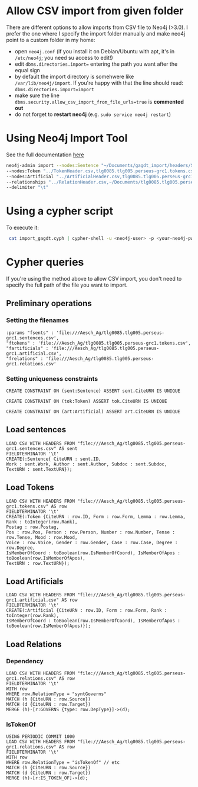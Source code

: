 # Allow CSV import from given folder

There are different options to allow imports from CSV file to Neo4j (>3.0). 
I prefer the one where I specify the import folder manually and make neo4j point 
to a custom folder in my home:

* open `neo4j.conf` (if you install it on Debian/Ubuntu with apt, it's in 
`/etc/neo4j`; you need su access to edit!)
* edit `dbms.directories.import=` entering the path you want after the equal sign
* by default the import directory is somehwere like `/var/lib/neo4j/import`. If you're happy 
with that the line should read: `dbms.directories.import=import`
* make sure the line `dbms.security.allow_csv_import_from_file_urls=true` is 
**commented out**
* do not forget to **restart neo4j** (e.g. `sudo service neo4j restart`)

# Using Neo4j Import Tool

See the full documentation [here](https://neo4j.com/docs/operations-manual/current/tutorial/import-tool/)

```bash
neo4j-admin import --nodes:Sentence "~/Documents/gagdt_import/headers/SentenceHeader.csv,~/Documents/gagdt_import/Aesch_Ag/tlg0085.tlg005.perseus-grc1.sentences.csv" \
--nodes:Token "../TokenHeader.csv,tlg0085.tlg005.perseus-grc1.tokens.csv" \
--nodes:Artificial "../ArtificialHeader.csv,tlg0085.tlg005.perseus-grc1.artificials.csv" \
--relationships "../RelationHeader.csv,~/Documents/tlg0085.tlg005.perseus-grc1.relations.csv" \
--delimiter "\t"

```

# Using a cypher script

To execute it:

```bash
 cat import_gagdt.cyph | cypher-shell -u <neo4j-user> -p <your-neo4j-pwd>
```

# Cypher queries

If you're using the method above to allow CSV import, you don't need to specify 
the full path of the file you want to import.

## Preliminary operations

### Setting the filenames

```cypher
:params "fsents" : 'file:///Aesch_Ag/tlg0085.tlg005.perseus-grc1.sentences.csv',
"ftokens" : 'file:///Aesch_Ag/tlg0085.tlg005.perseus-grc1.tokens.csv',
"fartificials" : 'file:///Aesch_Ag/tlg0085.tlg005.perseus-grc1.artificial.csv',
"frelations" : 'file:///Aesch_Ag/tlg0085.tlg005.perseus-grc1.relations.csv'

```

### Setting uniqueness constraints

```cypher
CREATE CONSTRAINT ON (sent:Sentence) ASSERT sent.CiteURN IS UNIQUE

CREATE CONSTRAINT ON (tok:Token) ASSERT tok.CiteURN IS UNIQUE

CREATE CONSTRAINT ON (art:Artificial) ASSERT art.CiteURN IS UNIQUE
```

## Load sentences
```cypher
LOAD CSV WITH HEADERS FROM "file:///Aesch_Ag/tlg0085.tlg005.perseus-grc1.sentences.csv" AS sent
FIELDTERMINATOR '\t'
CREATE(:Sentence{ CiteURN : sent.ID, 
Work : sent.Work, Author : sent.Author, Subdoc : sent.Subdoc,
TextURN : sent.TextURN});

```

## Load Tokens

```cypher
LOAD CSV WITH HEADERS FROM "file:///Aesch_Ag/tlg0085.tlg005.perseus-grc1.tokens.csv" AS row
FIELDTERMINATOR '\t'
CREATE(:Token {CiteURN : row.ID, Form : row.Form, Lemma : row.Lemma, Rank : toInteger(row.Rank),
Postag : row.Postag, 
Pos : row.Pos, Person : row.Person, Number : row.Number, Tense : row.Tense, Mood : row.Mood,
Voice : row.Voice, Gender : row.Gender, Case : row.Case, Degree : row.Degree,
IsMemberOfCoord : toBoolean(row.IsMemberOfCoord), IsMemberOfApos : toBoolean(row.IsMemberOfApos),
TextURN : row.TextURN});
```

## Load Artificials

```cypher
LOAD CSV WITH HEADERS FROM "file:///Aesch_Ag/tlg0085.tlg005.perseus-grc1.artificial.csv" AS row
FIELDTERMINATOR '\t'
CREATE(:Artificial {CiteURN : row.ID, Form : row.Form, Rank : toInteger(row.Rank),
IsMemberOfCoord : toBoolean(row.IsMemberOfCoord), IsMemberOfApos : toBoolean(row.IsMemberOfApos)});

```

## Load Relations

### Dependency

```cypher
LOAD CSV WITH HEADERS FROM "file:///Aesch_Ag/tlg0085.tlg005.perseus-grc1.relations.csv" AS row
FIELDTERMINATOR '\t'
WITH row
WHERE row.RelationType = "syntGoverns"
MATCH (h {CiteURN : row.Source})
MATCH (d {CiteURN : row.Target})
MERGE (h)-[r:GOVERNS {type: row.DepType}]->(d);
```

### IsTokenOf

```cypher
USING PERIODIC COMMIT 1000
LOAD CSV WITH HEADERS FROM "file:///Aesch_Ag/tlg0085.tlg005.perseus-grc1.relations.csv" AS row
FIELDTERMINATOR '\t'
WITH row
WHERE row.RelationType = "isTokenOf" // etc
MATCH (h {CiteURN : row.Source})
MATCH (d {CiteURN : row.Target})
MERGE (h)-[r:IS_TOKEN_OF]->(d);

```






